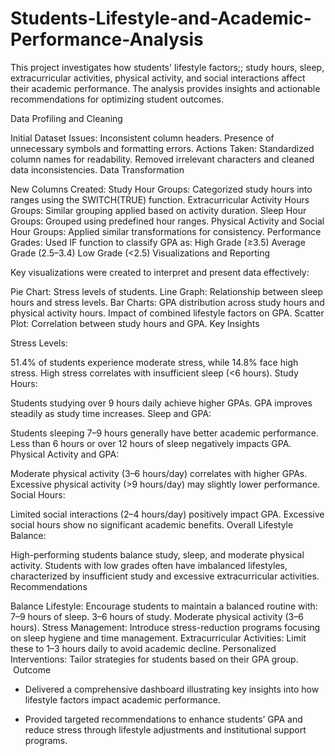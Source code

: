# Students-Lifestyle-and-Academic-Performance-Analysis
This project investigates how students' lifestyle factors;; study hours, sleep, extracurricular activities, physical activity, and social interactions affect their academic performance. The analysis provides insights and actionable recommendations for optimizing student outcomes.  


Data Profiling and Cleaning

Initial Dataset Issues:
Inconsistent column headers.
Presence of unnecessary symbols and formatting errors.
Actions Taken:
Standardized column names for readability.
Removed irrelevant characters and cleaned data inconsistencies.
Data Transformation

New Columns Created:
Study Hour Groups: Categorized study hours into ranges using the SWITCH(TRUE) function.
Extracurricular Activity Hours Groups: Similar grouping applied based on activity duration.
Sleep Hour Groups: Grouped using predefined hour ranges.
Physical Activity and Social Hour Groups: Applied similar transformations for consistency.
Performance Grades: Used IF function to classify GPA as:
High Grade (≥3.5)
Average Grade (2.5–3.4)
Low Grade (<2.5)
Visualizations and Reporting

Key visualizations were created to interpret and present data effectively:

Pie Chart: Stress levels of students.
Line Graph: Relationship between sleep hours and stress levels.
Bar Charts:
GPA distribution across study hours and physical activity hours.
Impact of combined lifestyle factors on GPA.
Scatter Plot: Correlation between study hours and GPA.
Key Insights

Stress Levels:

51.4% of students experience moderate stress, while 14.8% face high stress.
High stress correlates with insufficient sleep (<6 hours).
Study Hours:

Students studying over 9 hours daily achieve higher GPAs.
GPA improves steadily as study time increases.
Sleep and GPA:

Students sleeping 7–9 hours generally have better academic performance.
Less than 6 hours or over 12 hours of sleep negatively impacts GPA.
Physical Activity and GPA:

Moderate physical activity (3–6 hours/day) correlates with higher GPAs.
Excessive physical activity (>9 hours/day) may slightly lower performance.
Social Hours:

Limited social interactions (2–4 hours/day) positively impact GPA.
Excessive social hours show no significant academic benefits.
Overall Lifestyle Balance:

High-performing students balance study, sleep, and moderate physical activity.
Students with low grades often have imbalanced lifestyles, characterized by insufficient study and excessive extracurricular activities.
Recommendations

Balance Lifestyle: Encourage students to maintain a balanced routine with:
7–9 hours of sleep.
3–6 hours of study.
Moderate physical activity (3–6 hours).
Stress Management: Introduce stress-reduction programs focusing on sleep hygiene and time management.
Extracurricular Activities: Limit these to 1–3 hours daily to avoid academic decline.
Personalized Interventions: Tailor strategies for students based on their GPA group.
 Outcome 

- Delivered a comprehensive dashboard illustrating key insights into how lifestyle factors impact academic performance. 

- Provided targeted recommendations to enhance students’ GPA and reduce stress through lifestyle adjustments and institutional support programs. 
